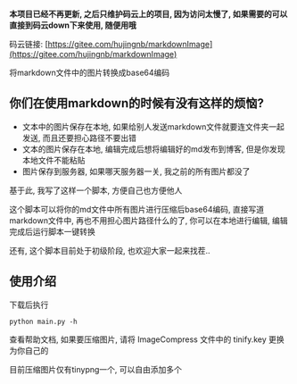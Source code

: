 **本项目已经不再更新, 之后只维护码云上的项目, 因为访问太慢了, 如果需要的可以直接到码云down下来使用, 随便用哦**

码云链接: [https://gitee.com/hujingnb/markdownImage](https://gitee.com/hujingnb/markdownImage)

将markdown文件中的图片转换成base64编码

## 你们在使用markdown的时候有没有这样的烦恼? 

* 文本中的图片保存在本地, 如果给别人发送markdown文件就要连文件夹一起发送, 而且还要担心路径不要出错
* 文本的图片保存在本地, 编辑完成后想将编辑好的md发布到博客, 但是你发现本地文件不能粘贴
* 图片保存到服务器, 如果哪天服务器一关, 我之前的所有图片都没了

基于此, 我写了这样一个脚本, 方便自己也方便他人

这个脚本可以将你的md文件中所有图片进行压缩后base64编码, 直接写道markdown文件中, 再也不用担心图片路径什么的了, 你可以在本地进行编辑, 编辑完成后运行脚本一键转换

还有, 这个脚本目前处于初级阶段, 也欢迎大家一起来找茬..



## 使用介绍

下载后执行

`python main.py -h`

查看帮助文档, 如果要压缩图片, 请将 ImageCompress 文件中的 tinify.key 更换为你自己的

目前压缩图片仅有tinypng一个, 可以自由添加多个


